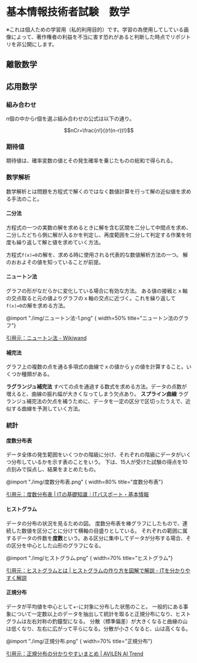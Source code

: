 # 基本情報技術者試験　数学

※これは個人ための学習用（私的利用目的）です。学習の為使用してしている画像によって、著作権者の利益を不当に害す恐れがあると判断した時点でリポジトリを非公開にします。

## 離散数学


## 応用数学

### 組み合わせ
n個の中からr個を選ぶ組み合わせの公式は以下の通り。

```math
nCr=\frac{n!}{(r!(n-r))!}
```

### 期待値
期待値は、確率変数の値とその発生確率を乗じたものの総和で得られる。

### 数学解析
数学解析とは問題を方程式で解くのではなく数値計算を行って解の近似値を求める手法のこと。

#### 二分法
方程式の一つの実数の解を求めるときに解を含む区間を二分して中間点を求め、二分したどちら側に解が入るかを判定し、再度範囲を二分して判定する作業を何度も繰り返して解と値を求めていく方法。

方程式`f(x)=0`の解を、求める時に使用される代表的な数値解析方法の一つ。
解のおおよその値を知っていることが前提。

#### ニュートン法
グラフの形がなだらかに変化している場合に有効な方法。
ある値の接戦とｘ軸の交点取ると元の値よりグラフのｘ軸の交点に近づく。これを繰り返して`f(x)=0`の解を求める方法。

@import "./img/ニュートン法-1.png" { width=50% title="ニュートン法のグラフ"}

[引用元：ニュートン法 - Wikiwand](https://www.wikiwand.com/ja/%E3%83%8B%E3%83%A5%E3%83%BC%E3%83%88%E3%83%B3%E6%B3%95)

#### 補完法
グラフ上の複数の点を通る多項式の曲線でｘの値からｙの値を計算すること。いくつか種類がある。

**ラグランジュ補完法**
すべての点を通過する数式を求める方法。データの点数が増えると、曲線の振れ幅が大きくなってしまう欠点あり。
**スプライン曲線**
ラグランジュ補完法の欠点を補うために、データを一定の区分で区切ったうえで、近似する曲線を予測していく方法。

### 統計

#### 度数分布表
データ全体の発生範囲をいくつかの階級に分け、それぞれの階級にデータがいくつ分布しているかを示す表のことをいう。
下は、15人が受けた試験の得点を10点刻みで採点し、結果をまとめたもの。

@import "./img/度数分布表.png" { width=80% title="度数分布表"}

[引用元：度数分布表 | ITの基礎知識｜ITパスポート・基本情報](https://basics.k-labo.work/2017/09/07/%E7%A2%BA%E7%8E%87%E3%81%A8%E7%B5%B1%E8%A8%88%EF%BC%88%EF%BC%92%EF%BC%89/%E5%BA%A6%E6%95%B0%E5%88%86%E5%B8%83%E8%A1%A8-2/)

#### ヒストグラム
データの分布の状況を見るための図。
度数分布表を棒グラフにしたもので、連続した数値を区分ごとに分けて横軸の目盛りとしている。
それぞれの範囲に属するデータの件数を**度数**という。ある区分に集中してデータが分布する場合、その区分を中心とした山形のグラフになる。

@import "./img/ヒストグラム.png" { width=70% title="ヒストグラム"}

[引用元：ヒストグラムとは | ヒストグラムの作り方を図解で解説 - ITを分かりやすく解説](https://medium-company.com/%E3%83%92%E3%82%B9%E3%83%88%E3%82%B0%E3%83%A9%E3%83%A0/)

#### 正規分布
データが平均値を中心として+-に対象に分布した状態のこと。
一般的にある事象について一定数以上のデータを抽出して統計を取ると正規分布になり、ヒストグラムは左右対称の釣鐘型になる。
分散（標準偏差）が大きくなると曲線の山は低くなり、左右に広がって平らになる。分散が小さくなると、山は高くなる。

@import "./img/正規分布.png" { width=70% title="正規分布"}

[引用元：正規分布の分かりやすいまとめ | AVILEN AI Trend](https://ai-trend.jp/basic-study/normal-distribution/normal-distribution/)